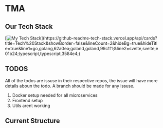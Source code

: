 # TMA

## Our Tech Stack
[![My Tech Stack](https://github-readme-tech-stack.vercel.app/api/cards?title=Tech%20Stack&showBorder=false&lineCount=2&hideBg=true&hideTitle=true&line1=go,golang,62a0ea;goland,goland,99c1f1;&line2=svelte,svelte,e01b24;typescript,typescript,3584e4;)](https://github-readme-tech-stack.vercel.app/api/cards?title=Tech%20Stack&showBorder=false&lineCount=2&hideBg=true&hideTitle=true&line1=go,golang,62a0ea;goland,goland,99c1f1;&line2=svelte,svelte,e01b24;typescript,typescript,3584e4;)

## TODOS 

All of the todos are issuse in their respective repos, the issue will have more details aboun the todo. A branch should be made for any issuse.

1. Docker setup needed for all microservices
2. Frontend setup
3. Utils arent working

## Current Structure
